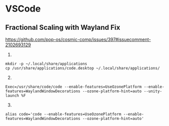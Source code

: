 # VSCode

## Fractional Scaling with Wayland Fix
https://github.com/pop-os/cosmic-comp/issues/397#issuecomment-2102693129

1.
```
mkdir -p ~/.local/share/applications
cp /usr/share/applications/code.desktop ~/.local/share/applications/
```

2.
```
Exec=/usr/share/code/code --enable-features=UseOzonePlatform --enable-features=WaylandWindowDecorations --ozone-platform-hint=auto --unity-launch %F
```

3.
```
alias code='code --enable-features=UseOzonePlatform --enable-features=WaylandWindowDecorations --ozone-platform-hint=auto'
```
